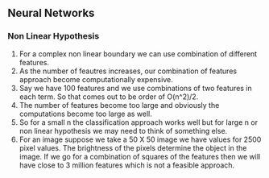 ## Neural Networks

### Non Linear Hypothesis
1. For a complex non linear boundary we can use combination of different features.
2. As the number of feautres increases, our combination of features approach become computationally expensive.
3. Say we have 100 features and we use combinations of two features in each term. So that comes out to be order of O(n^2)/2.
4. The number of features become too large and obviously the computations become too large as well.
5. So for a small n the classification approach works well but for large n or non linear hypothesis we may need to think of something else.
6. For an image suppose we take a 50 X 50 image we have values for 2500 pixel values. The brightness of the pixels determine the object in the image. If we go for a combination of squares of the features then we will have close to 3 million features which is not a feasible approach.



